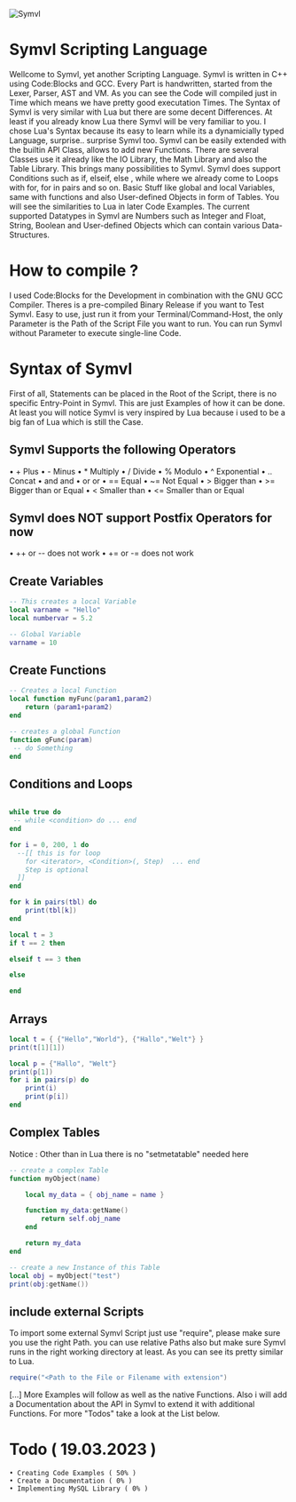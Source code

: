 ![Symvl](https://user-images.githubusercontent.com/125445926/224560670-08cf2110-f267-499a-bd66-dca8300b1492.PNG)

# Symvl Scripting Language

Wellcome to Symvl, yet another Scripting Language. Symvl is written in C++ using Code:Blocks and GCC. Every Part is handwritten, started from the Lexer, Parser, AST and VM. As you can see the Code will compiled just in Time which means we have pretty good executation Times. The Syntax of Symvl is very similar with Lua but there are some decent Differences. At least if you already know Lua there Symvl will be very familiar to you. I chose Lua's Syntax because its easy to learn while its a dynamicially typed Language, surprise.. surprise Symvl too. Symvl can be easily extended with the builtin API Class, allows to add new Functions. There are several Classes use it already like the IO Library, the Math Library and also the Table Library. This brings many possibilities to Symvl. Symvl does support Conditions such as if, elseif, else , while where we already come to Loops with for, for in pairs and so on. Basic Stuff like global and local Variables, same with functions and also User-defined Objects in form of Tables. You will see the similarities to Lua in later Code Examples. The current supported Datatypes in Symvl are Numbers such as Integer and Float, String, Boolean and User-defined Objects which can contain various Data-Structures.


# How to compile ?

I used Code:Blocks for the Development in combination with the GNU GCC Compiler. Theres is a pre-compiled Binary Release
if you want to Test Symvl. Easy to use, just run it from your Terminal/Command-Host, the only Parameter is the Path of the Script File
you want to run. You can run Symvl without Parameter to execute single-line Code.


# Syntax of Symvl

First of all, Statements can be placed in the Root of the Script, there is no specific
Entry-Point in Symvl. This are just Examples of how it can be done.
At least you will notice Symvl is very inspired by Lua because i used to be a big fan of Lua which is still the Case.

## Symvl Supports the following Operators
• + 		Plus
• - 		Minus
• *		Multiply
• / 		Divide
• % 		Modulo
• ^ 		Exponential
• ..  		Concat
• and		and
• or		or
• == 		Equal
• ~= 		Not Equal
• >  		Bigger than
• >= 		Bigger than or Equal
• <  		Smaller than
• <= 		Smaller than or Equal


## Symvl does NOT support Postfix Operators for now 
• ++ or -- does not work
• += or -= does not work


## Create Variables

```lua
-- This creates a local Variable
local varname = "Hello"
local numbervar = 5.2

-- Global Variable
varname = 10
```

## Create Functions
```lua
-- Creates a local Function
local function myFunc(param1,param2)
	return (param1+param2)
end

-- creates a global Function
function gFunc(param)
 -- do Something
end
```

## Conditions and Loops

```lua

while true do
 -- while <condition> do ... end
end

for i = 0, 200, 1 do
  --[[ this is for loop
  	for <iterator>, <Condition>(, Step)  ... end
	Step is optional
  ]]
end

for k in pairs(tbl) do
	print(tbl[k])
end

local t = 3
if t == 2 then

elseif t == 3 then

else

end
```

## Arrays

```lua
local t = { {"Hello","World"}, {"Hallo","Welt"} }
print(t[1][1])

local p = {"Hallo", "Welt"}
print(p[1])
for i in pairs(p) do
	print(i)
	print(p[i])
end
```

## Complex Tables
Notice : Other than in Lua there is no "setmetatable" needed here
```lua
-- create a complex Table 
function myObject(name)

	local my_data = { obj_name = name }

	function my_data:getName()
		return self.obj_name
	end

	return my_data
end

-- create a new Instance of this Table
local obj = myObject("test")
print(obj:getName())
```

## include external Scripts

To import some external Symvl Script just use "require", please make sure you use the right Path.
you can use relative Paths also but make sure Symvl runs in the right working directory at least.
As you can see its pretty similar to Lua.
```lua
require("<Path to the File or Filename with extension")
```

[...] More Examples will follow as well as the native Functions. Also i will add a Documentation about the API in Symvl to extend it with additional Functions.
For more "Todos" take a look at the List below.



# Todo ( 19.03.2023 )

	• Creating Code Examples ( 50% )
	• Create a Documentation ( 0% )
	• Implementing MySQL Library ( 0% )
 

